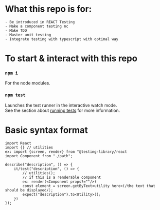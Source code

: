 # What this repo is for:

```
- Be introduced in REACT Testing
- Make a component testing nc
- Make TDD
- Master unit testing
- Integrate testing with typescript with optimal way
```

# To start & interact with this repo

### `npm i`

For the node modules.

### `npm test`

Launches the test runner in the interactive watch mode.\
See the section about [running tests](https://facebook.github.io/create-react-app/docs/running-tests) for more information.

# Basic syntax format

```
import React
import {} // utilities
ex: import {screen, render} from "@testing-library/react
import Component from "./path";

describe("description", () => {
    it/test("description", () => {
        // utilities();
        // if this is a renderable component
        ex: render(<Component props?=""/>)
        const element = screen.getByText<utility here>(/the text that should be displayed/);
        expect("description").to<Utility>();
    })
});
```
